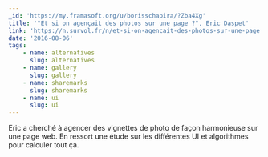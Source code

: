 ```yaml
---
_id: 'https://my.framasoft.org/u/borisschapira/?Zba4Xg'
title: '"Et si on agençait des photos sur une page ?", Eric Daspet'
link: 'https://n.survol.fr/n/et-si-on-agencait-des-photos-sur-une-page'
date: '2016-08-06'
tags:
    - name: alternatives
      slug: alternatives
    - name: gallery
      slug: gallery
    - name: sharemarks
      slug: sharemarks
    - name: ui
      slug: ui
---
```


<div class="markdown"><p>Eric a cherché à agencer des vignettes de photo de façon harmonieuse sur une page web. En ressort une étude sur les différentes UI et algorithmes pour calculer tout ça.
</p></div>
